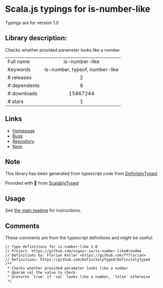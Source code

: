 
# Scala.js typings for is-number-like

Typings are for version 1.0

## Library description:
Checks whether provided parameter looks like a number

|                    |                 |
| ------------------ | :-------------: |
| Full name          | is-number-like |
| Keywords           | is-number, typeof, number-like |
| # releases         | 2 |
| # dependents       | 8 |
| # downloads        | 15867244 |
| # stars            | 1 |

## Links
- [Homepage](https://github.com/vigour-io/is-number-like#readme)
- [Bugs](https://github.com/vigour-io/is-number-like/issues)
- [Repository](https://github.com/vigour-io/is-number-like)
- [Npm](https://www.npmjs.com/package/is-number-like)
    


## Note
This library has been generated from typescript code from [DefinitelyTyped](https://definitelytyped.org).

Provided with :purple_heart: from [ScalablyTyped](https://github.com/oyvindberg/ScalablyTyped)

## Usage
See [the main readme](../../readme.md) for instructions.

## Comments

These comments are from the typescript definitions and might be useful:
```
// Type definitions for is-number-like 1.0
// Project: https://github.com/vigour-io/is-number-like#readme
// Definitions by: Florian Keller <https://github.com/ffflorian>
// Definitions: https://github.com/DefinitelyTyped/DefinitelyTyped
/**
 * Checks whether provided parameter looks like a number
 * @param val the value to check
 * @returns `true` if `val` looks like a number, `false` otherwise
 */

```

